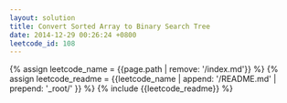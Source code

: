 ```yaml
---
layout: solution
title: Convert Sorted Array to Binary Search Tree
date: 2014-12-29 00:26:24 +0800
leetcode_id: 108
---
```

{% assign leetcode_name = {{page.path | remove: '/index.md'}}  %}
{% assign leetcode_readme = {{leetcode_name | append: '/README.md' | prepend: '_root/' }}  %}
{% include {{leetcode_readme}} %}
